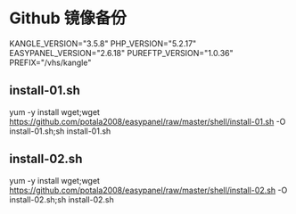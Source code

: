 # Github 镜像备份
KANGLE_VERSION="3.5.8"
PHP_VERSION="5.2.17"
EASYPANEL_VERSION="2.6.18"
PUREFTP_VERSION="1.0.36"
PREFIX="/vhs/kangle"

## install-01.sh
yum -y install wget;wget https://github.com/potala2008/easypanel/raw/master/shell/install-01.sh -O install-01.sh;sh install-01.sh

## install-02.sh
yum -y install wget;wget https://github.com/potala2008/easypanel/raw/master/shell/install-02.sh -O install-02.sh;sh install-02.sh

